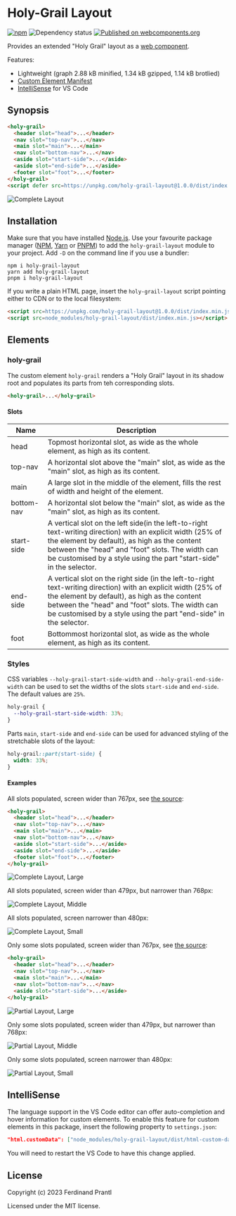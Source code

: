 # Holy-Grail Layout

[![npm](https://img.shields.io/npm/v/holy-grail-layout)](https://www.npmjs.com/package/holy-grail-layout#top)
![Dependency status](https://img.shields.io/librariesio/release/npm/holy-grail-layout)
[![Published on webcomponents.org](https://img.shields.io/badge/webcomponents.org-published-blue.svg)](https://www.webcomponents.org/element/holy-grail-layout)

Provides an extended "Holy Grail" layout as a [web component].

Features:

* Lightweight (graph 2.88 kB minified, 1.34 kB gzipped, 1.14 kB brotlied)
* [Custom Element Manifest]
* [IntelliSense](#intellisense) for VS Code

## Synopsis

<!--
```
<custom-element-demo>
  <template>
    <script defer src=https://unpkg.com/holy-grail-layout@1.0.0/dist/index.min.js></script>
    <holy-grail>
      <header slot="head" style="background: #ffcdd2">Head</header>
      <nav slot="top-nav" style="background: #bbdefb">Top Nav</nav>
      <main slot="main" style="background: #dcedc8">Main</main>
      <nav slot="bottom-nav" style="background: #bbdefb">Bottom Nav</nav>
      <aside slot="start-side" style="background: #e1bee7">Start Side</aside>
      <aside slot="end-side" style="background: #e1bee7">End Side</aside>
      <footer slot="foot" style="background: #ffecb3">Foot</footer>
    </holy-grail>
  </template>
</custom-element-demo>
```
-->
```html
<holy-grail>
  <header slot="head">...</header>
  <nav slot="top-nav">...</nav>
  <main slot="main">...</main>
  <nav slot="bottom-nav">...</nav>
  <aside slot="start-side">...</aside>
  <aside slot="end-side">...</aside>
  <footer slot="foot">...</footer>
</holy-grail>
<script defer src=https://unpkg.com/holy-grail-layout@1.0.0/dist/index.min.js></script>
```

![Complete Layout](doc/complete-collapsed.png)

## Installation

Make sure that you have installed [Node.js]. Use your favourite package manager ([NPM], [Yarn] or [PNPM]) to add the `holy-grail-layout` module to your project. Add `-D` on the command line if you use a bundler:

```
npm i holy-grail-layout
yarn add holy-grail-layout
pnpm i holy-grail-layout
```

If you write a plain HTML page, insert the `holy-grail-layout` script pointing either to CDN or to the local filesystem:

```html
<script src=https://unpkg.com/holy-grail-layout@1.0.0/dist/index.min.js></script>
<script src=node_modules/holy-grail-layout/dist/index.min.js></script>
```

## Elements

### holy-grail

The custom element `holy-grail` renders a "Holy Grail" layout in its shadow root and populates its parts from teh corresponding slots.

```html
<holy-grail>...</holy-grail>
```

#### Slots

| Name       | Description                                                                                   |
|------------|-----------------------------------------------------------------------------------------------|
| head       | Topmost horizontal slot, as wide as the whole element, as high as its content.                |
| top-nav    | A horizontal slot above the "main" slot, as wide as the "main" slot, as high as its content.  |
| main       | A large slot in the middle of the element, fills the rest of width and height of the element. |
| bottom-nav | A horizontal slot below the "main" slot, as wide as the "main" slot, as high as its content.  |
| start-side | A vertical slot on the left side(in the left-to-right text-writing direction) with an explicit width (25% of the element by default), as high as the content between the \"head\" and \"foot\" slots. The width can be customised by a style using the part \"start-side\" in the selector. |
| end-side   | A vertical slot on the right side (in the left-to-right text-writing direction) with an explicit width (25% of the element by default), as high as the content between the \"head\" and \"foot\" slots. The width can be customised by a style using the part \"end-side\" in the selector. |
| foot       | Bottommost horizontal slot, as wide as the whole element, as high as its content.             |

### Styles

CSS variables `--holy-grail-start-side-width` and `--holy-grail-end-side-width` can be used to set the widths of the slots `start-side` and `end-side`. The default values are `25%`.

```css
holy-grail {
  --holy-grail-start-side-width: 33%;
}
```

Parts `main`, `start-side` and `end-side` can be used for advanced styling of the stretchable slots of the layout:

```css
holy-grail::part(start-side) {
  width: 33%;
}
```

#### Examples

All slots populated, screen wider than 767px, see [the source](example/complete.html):

```html
<holy-grail>
  <header slot="head">...</header>
  <nav slot="top-nav">...</nav>
  <main slot="main">...</main>
  <nav slot="bottom-nav">...</nav>
  <aside slot="start-side">...</aside>
  <aside slot="end-side">...</aside>
  <footer slot="foot">...</footer>
</holy-grail>
```

![Complete Layout, Large](doc/complete-expanded.png)

All slots populated, screen wider than 479px, but narrower than 768px:

![Complete Layout, Middle](doc/complete-middle.png)

All slots populated, screen narrower than 480px:

![Complete Layout, Small](doc/complete-small.png)

Only some slots populated, screen wider than 767px, see [the source](example/partial.html):

```html
<holy-grail>
  <header slot="head">...</header>
  <nav slot="top-nav">...</nav>
  <main slot="main">...</main>
  <nav slot="bottom-nav">...</nav>
  <aside slot="start-side">...</aside>
</holy-grail>
```

![Partial Layout, Large](doc/partial-expanded.png)

Only some slots populated, screen wider than 479px, but narrower than 768px:

![Partial Layout, Middle](doc/partial-middle.png)

Only some slots populated, screen narrower than 480px:

![Partial Layout, Small](doc/partial-small.png)

## IntelliSense

The language support in the VS Code editor can offer auto-completion and hover information for custom elements. To enable this feature for custom elements in this package, insert the following property to `settings.json`:

```json
"html.customData": ["node_modules/holy-grail-layout/dist/html-custom-data.json"]
```

You will need to restart the VS Code to have this change applied.

## License

Copyright (c) 2023 Ferdinand Prantl

Licensed under the MIT license.

[web component]: https://developer.mozilla.org/en-US/docs/Web/Web_Components
[Custom Element Manifest]: https://github.com/webcomponents/custom-elements-manifest#readme
[Web Worker]: https://developer.mozilla.org/en-US/docs/Web/API/Web_Workers_API
[Node.js]: https://nodejs.org/
[NPM]: https://docs.npmjs.com/cli/npm
[Yarn]: https://classic.yarnpkg.com/docs/cli/
[PNPM]: https://pnpm.js.org/pnpm-cli
